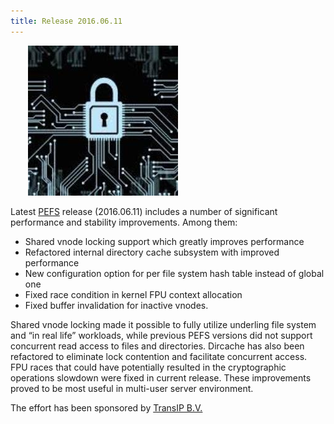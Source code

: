 ```yaml
---
title: Release 2016.06.11
---
```


<div class="pull-right img-thumbnail" style="margin-left: 2em; margin-bottom: 1em;">
<img src="/assets/img/pefs_thumbnail.jpg" class="img-rounded" style="width: 240px; height: 240px;">
</div>

Latest [PEFS](http://pefs.io/) release (2016.06.11) includes a number of significant performance and stability improvements. Among them:

- Shared vnode locking support which greatly improves performance
- Refactored internal directory cache subsystem with improved performance
- New configuration option for per file system hash table instead of global one
- Fixed race condition in kernel FPU context allocation
- Fixed buffer invalidation for inactive vnodes. 

Shared vnode locking made it possible to fully utilize underling file system and “in real life” workloads,  while previous PEFS versions did not support concurrent read access to files and directories. Dircache has also been refactored to eliminate lock contention and facilitate concurrent access. FPU races that could have potentially resulted in the cryptographic operations slowdown were fixed in current release. These improvements proved to be most useful in multi-user server environment.

<!--cut-here-->

The effort has been sponsored by [TransIP B.V.](https://www.transip.eu/)
